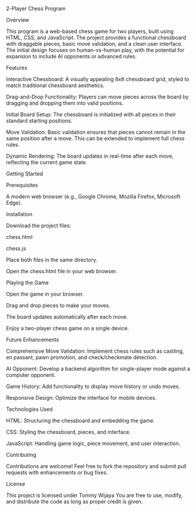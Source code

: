 2-Player Chess Program

Overview

This program is a web-based chess game for two players, built using HTML, CSS, and JavaScript. The project provides a functional chessboard with draggable pieces, basic move validation, and a clean user interface. The initial design focuses on human-vs-human play, with the potential for expansion to include AI opponents or advanced rules.

Features

Interactive Chessboard: A visually appealing 8x8 chessboard grid, styled to match traditional chessboard aesthetics.

Drag-and-Drop Functionality: Players can move pieces across the board by dragging and dropping them into valid positions.

Initial Board Setup: The chessboard is initialized with all pieces in their standard starting positions.

Move Validation: Basic validation ensures that pieces cannot remain in the same position after a move. This can be extended to implement full chess rules.

Dynamic Rendering: The board updates in real-time after each move, reflecting the current game state.

Getting Started

Prerequisites

A modern web browser (e.g., Google Chrome, Mozilla Firefox, Microsoft Edge).

Installation

Download the project files:

chess.html

chess.js

Place both files in the same directory.

Open the chess.html file in your web browser.

Playing the Game

Open the game in your browser.

Drag and drop pieces to make your moves.

The board updates automatically after each move.

Enjoy a two-player chess game on a single device.

Future Enhancements

Comprehensive Move Validation: Implement chess rules such as castling, en passant, pawn promotion, and check/checkmate detection.

AI Opponent: Develop a backend algorithm for single-player mode against a computer opponent.

Game History: Add functionality to display move history or undo moves.

Responsive Design: Optimize the interface for mobile devices.

Technologies Used

HTML: Structuring the chessboard and embedding the game.

CSS: Styling the chessboard, pieces, and interface.

JavaScript: Handling game logic, piece movement, and user interaction.

Contributing

Contributions are welcome! Feel free to fork the repository and submit pull requests with enhancements or bug fixes.

License

This project is licensed under Tommy Wijaya You are free to use, modify, and distribute the code as long as proper credit is given.


